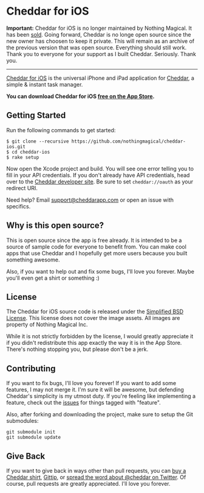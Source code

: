 # Cheddar for iOS

**Important:** Cheddar for iOS is no longer maintained by Nothing Magical. It has been [sold](http://sam.roon.io/parting-ways-with-cheddar). Going forward, Cheddar is no longe open source since the new owner has choosen to keep it private. This will remain as an archive of the previous version that was open source. Everything should still work. Thank you to everyone for your support as I built Cheddar. Seriously. Thank you.

---

[Cheddar for iOS](http://cheddarapp.com/apps) is the universal iPhone and iPad application for [Cheddar](http://cheddarapp.com), a simple & instant task manager.

**You can download Cheddar for iOS [free on the App Store](http://itunes.apple.com/app/id524382948?partnerId=30&siteID=gCug0Bwa2R0).**


## Getting Started

Run the following commands to get started:

    $ git clone --recursive https://github.com/nothingmagical/cheddar-ios.git
    $ cd cheddar-ios
    $ rake setup

Now open the Xcode project and build. You will see one error telling you to fill in your API credentials. If you don't already have API credentials, head over to the [Cheddar developer site](http://cheddarapp.com/developer). Be sure to set `cheddar://oauth` as your redirect URI.

Need help? Email <support@cheddarapp.com> or open an issue with specifics.


## Why is this open source?

This is open source since the app is free already. It is intended to be a source of sample code for everyone to benefit from. You can make cool apps that use Cheddar and I hopefully get more users because you built something awesome.

Also, if you want to help out and fix some bugs, I'll love you forever. Maybe you'll even get a shirt or something :)


## License

The Cheddar for iOS source code is released under the [Simplified BSD License](https://github.com/nothingmagical/cheddar-ios/blob/master/LICENSE). This license does not cover the image assets. All images are property of Nothing Magical Inc.

While it is not strictly forbidden by the license, I would greatly appreciate it if you didn't redistribute this app exactly the way it is in the App Store. There's nothing stopping you, but please don't be a jerk.


## Contributing

If you want to fix bugs, I'll love you forever! If you want to add some features, I may not merge it. I'm sure it will be awesome, but defending Cheddar's simplicity is my utmost duty. If you're feeling like implementing a feature, check out the [issues](https://github.com/nothingmagical/cheddar-ios/issues) for things tagged with "feature".

Also, after forking and downloading the project, make sure to setup the Git submodules:

    git submodule init
    git submodule update

## Give Back

If you want to give back in ways other than pull requests, you can [buy a Cheddar shirt](http://cheddarapp.com/store), [Gittip](https://www.gittip.com/samsoffes/), or [spread the word about @cheddar on Twitter](http://twitter.com/cheddar). Of course, pull requests are greatly appreciated. I'll love you forever.
